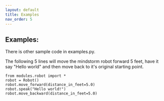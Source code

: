 ```yaml
---
layout: default
title: Examples
nav_order: 5
---
```


## Examples:
There is other sample code in examples.py. 

The following 5 lines will move the mindstorm robot forward 5 feet, have it say 
"Hello world" and then move back to it's original starting point. 

```
from modules.robot import *
robot = Robot()
robot.move_forward(distance_in_feet=5.0)
robot.speak("Hello world!")
robot.move_backward(distance_in_feet=5.0)
```